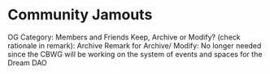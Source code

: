 # Community Jamouts

OG Category: Members and Friends
Keep, Archive or Modify? (check rationale in remark): Archive
Remark for Archive/ Modify: No longer needed since the CBWG will be working on the system of events and spaces for the Dream DAO
